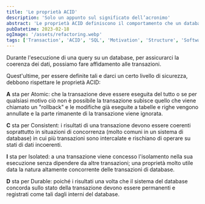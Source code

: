 ```yaml
---
title: 'Le proprietà ACID'
description: 'Solo un appunto sul significato dell’acronimo'
abstract: 'Le proprietà ACID definiscono il comportamento che un database dovrebbe rispettare nelle "transaction"'
pubDatetime: 2023-02-18
ogImage: '/assets/refactoring.webp'
tags: ['Transaction', 'ACID', 'SQL', 'Motivation', 'Structure', 'Software Design']
---
```


Durante l'esecuzione di una query su un database, per assicurarci la coerenza dei dati, possiamo fare affidamento
alle transazioni.

Quest'ultime, per essere definite tali e darci un certo livello di sicurezza, debbono rispettare le proprietà ACID:

**A** sta per Atomic: che la transazione deve essere eseguita del tutto o se per qualsiasi motivo ciò non è possibile la transazione subisce quello che viene chiamato un "rollback" e le modifiche già eseguite a tabelle e righe vengono annullate e la parte rimanente di la transazione viene ignorata.

**C** sta per Consistent: i risultati di una transazione devono essere coerenti soprattutto in situazioni di concorrenza (molto comuni in un sistema di database) in cui più transazioni sono intercalate e rischiano di operare su stati di dati incoerenti.

**I** sta per Isolated: a una transazione viene concesso l'isolamento nella sua esecuzione senza dipendere da altre transazioni; una proprietà molto utile data la natura altamente concorrente delle transazioni di database.

**D** sta per Durable: poiché i risultati una volta che il sistema del database concorda sullo stato della transazione devono essere permanenti e registrati come tali dagli interni del database.